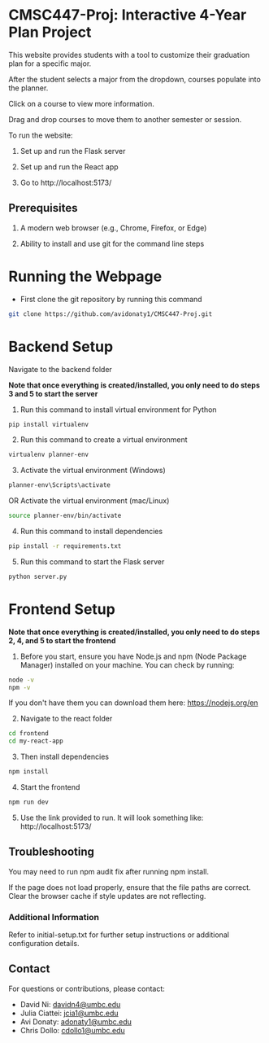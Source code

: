 # CMSC447-Proj: Interactive 4-Year Plan Project

This website provides students with a tool to customize their graduation plan for a specific major.

After the student selects a major from the dropdown, courses populate into the planner.

Click on a course to view more information.

Drag and drop courses to move them to another semester or session.

To run the website:

1. Set up and run the Flask server

2. Set up and run the React app

3. Go to http://localhost:5173/ 

## Prerequisites

1. A modern web browser (e.g., Chrome, Firefox, or Edge)

2. Ability to install and use git for the command line steps

# Running the Webpage

- First clone the git repository by running this command
```sh
git clone https://github.com/avidonaty1/CMSC447-Proj.git

```

# Backend Setup

Navigate to the backend folder

**Note that once everything is created/installed, you only need to do steps 3 and 5 to start the server**

1. Run this command to install virtual environment for Python
```bash
pip install virtualenv
```

2. Run this command to create a virtual environment
```bash
virtualenv planner-env
```

3. Activate the virtual environment (Windows)
```bash
planner-env\Scripts\activate
```

OR Activate the virtual environment (mac/Linux)
```bash
source planner-env/bin/activate
```

4. Run this command to install dependencies
```bash
pip install -r requirements.txt
```

5. Run this command to start the Flask server
```bash
python server.py
```

# Frontend Setup

**Note that once everything is created/installed, you only need to do steps 2, 4, and 5 to start the frontend**

1. Before you start, ensure you have Node.js and npm (Node Package Manager) installed on your machine. You can check by running:

```bash
node -v
npm -v
```

If you don't have them you can download them here: https://nodejs.org/en

2. Navigate to the react folder

```bash
cd frontend
cd my-react-app
```

3. Then install dependencies 

```bash
npm install

```

4. Start the frontend

```bash
npm run dev
```

5. Use the link provided to run. It will look something like:
http://localhost:5173/ 


## Troubleshooting

You may need to run npm audit fix after running npm install.

If the page does not load properly, ensure that the file paths are correct.
Clear the browser cache if style updates are not reflecting.

### Additional Information

Refer to initial-setup.txt for further setup instructions or additional configuration details.


## Contact

For questions or contributions, please contact: 
- David Ni: davidn4@umbc.edu
- Julia Ciattei: jcia1@umbc.edu
- Avi Donaty: adonaty1@umbc.edu
- Chris Dollo: cdollo1@umbc.edu






